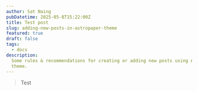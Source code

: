 ```yaml
---
author: Sat Naing
pubDatetime: 2025-05-8T15:22:00Z
title: Test post
slug: adding-new-posts-in-astropaper-theme
featured: true
draft: false
tags:
  - docs
description:
  Some rules & recommendations for creating or adding new posts using AstroPaper
  theme.
---
```


> Test

